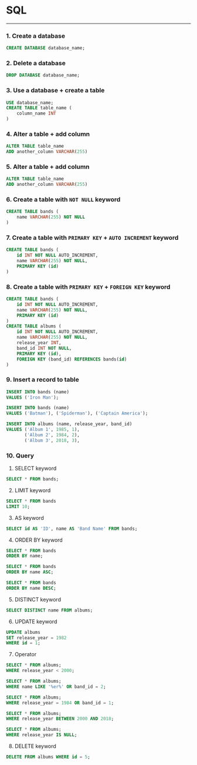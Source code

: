 # SQL

---

### 1. Create a database

```sql
CREATE DATABASE database_name;
```

### 2. Delete a database

```sql
DROP DATABASE database_name;
```

### 3. Use a database + create a table

```sql
USE database_name;
CREATE TABLE table_name (
    column_name INT
)
```

### 4. Alter a table + add column

```sql
ALTER TABLE table_name
ADD another_column VARCHAR(255)
```

### 5. Alter a table + add column

```sql
ALTER TABLE table_name
ADD another_column VARCHAR(255)
```

### 6. Create a table with `NOT NULL` keyword

```sql
CREATE TABLE bands (
    name VARCHAR(255) NOT NULL
)
```

### 7. Create a table with `PRIMARY KEY` + `AUTO INCREMENT` keyword

```sql
CREATE TABLE bands (
    id INT NOT NULL AUTO_INCREMENT,
    name VARCHAR(255) NOT NULL,
    PRIMARY KEY (id)
)
```

### 8. Create a table with `PRIMARY KEY` + `FOREIGN KEY` keyword

```sql
CREATE TABLE bands (
    id INT NOT NULL AUTO_INCREMENT,
    name VARCHAR(255) NOT NULL,
    PRIMARY KEY (id)
)
CREATE TABLE albums (
    id INT NOT NULL AUTO_INCREMENT,
    name VARCHAR(255) NOT NULL,
    release_year INT,
    band_id INT NOT NULL,
    PRIMARY KEY (id),
    FOREIGN KEY (band_id) REFERENCES bands(id)
)
```

### 9. Insert a record to table

```sql
INSERT INTO bands (name)
VALUES ('Iron Man');

INSERT INTO bands (name)
VALUES ('Batman'), ('Spiderman'), ('Captain America');

INSERT INTO albums (name, release_year, band_id)
VALUES ('Album 1', 1985, 1),
       ('Album 2', 1984, 2),
       ('Album 3', 2018, 3),
```

### 10. Query

1. SELECT keyword

```sql
SELECT * FROM bands;
```

2. LIMIT keyword

```sql
SELECT * FROM bands
LIMIT 10;
```

3. AS keyword

```sql
SELECT id AS 'ID', name AS 'Band Name' FROM bands;
```

4. ORDER BY keyword

```sql
SELECT * FROM bands
ORDER BY name;

SELECT * FROM bands
ORDER BY name ASC;

SELECT * FROM bands
ORDER BY name DESC;
```

5. DISTINCT keyword

```sql
SELECT DISTINCT name FROM albums;
```

6. UPDATE keyword

```sql
UPDATE albums
SET release_year = 1982
WHERE id = 1;
```

7. Operator

```sql
SELECT * FROM albums;
WHERE release_year < 2000;

SELECT * FROM albums;
WHERE name LIKE '%er%' OR band_id = 2;

SELECT * FROM albums;
WHERE release_year = 1984 OR band_id = 1;

SELECT * FROM albums;
WHERE release_year BETWEEN 2000 AND 2018;

SELECT * FROM albums;
WHERE release_year IS NULL;
```

8. DELETE keyword

```sql
DELETE FROM albums WHERE id = 5;
```
